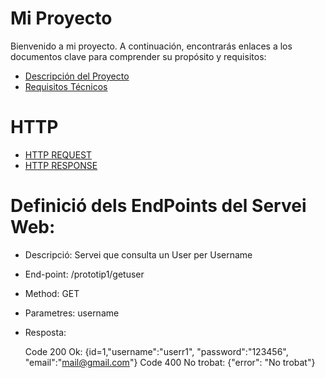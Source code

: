 # Mi Proyecto

Bienvenido a mi proyecto. A continuación, encontrarás enlaces a los documentos clave para comprender su propósito y requisitos:

- [Descripción del Proyecto](descripcion.md)
- [Requisitos Técnicos](requisitos.md)

# HTTP

- [HTTP REQUEST](HTTPRequest.md)
- [HTTP RESPONSE](HTTPResponse.md)

# Definició dels EndPoints del Servei Web:

  - Descripció: Servei que consulta un User per Username
  - End-point: /prototip1/getuser
  - Method: GET
  - Parametres: username
  - Resposta:
    
    Code 200 Ok: {id=1,"username":"userr1", "password":"123456", "email":"mail@gmail.com"}
    Code 400 No trobat: {"error": "No trobat"}
